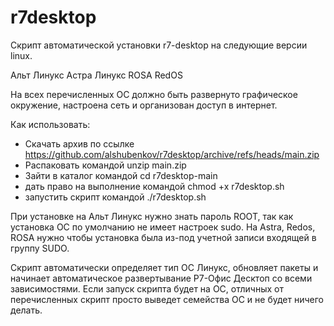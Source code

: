 # r7desktop
Скрипт автоматической установки r7-desktop на следующие версии linux.

Альт Линукс
Астра Линукс
ROSA
RedOS

На всех перечисленных ОС должно быть развернуто графическое окружение, настроена сеть и организован доступ в интернет.

Как использовать:
- Скачать архив по ссылке https://github.com/alshubenkov/r7desktop/archive/refs/heads/main.zip
- Распаковать командой unzip main.zip
- Зайти в каталог командой cd r7desktop-main
- дать право на выполнение командой chmod +x r7desktop.sh
- запустить скрипт командой ./r7desktop.sh

При установке на Альт Линукс нужно знать пароль ROOT, так как установка ОС по умолчанию не имеет настроек sudo.
На Astra, Redos, ROSA нужно чтобы установка была из-под учетной записи входящей в группу SUDO.

Скрипт автоматически определяет тип ОС Линукс, обновляет пакеты и начинает автоматическое развертывание Р7-Офис Десктоп со всеми зависимостями.
Если запуск скрипта будет на ОС, отличных от перечисленных скрипт просто выведет семейства ОС и не будет ничего делать.
